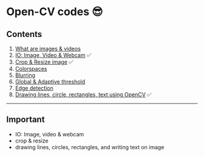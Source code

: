 # Open-CV codes 😎

## Contents

1. [What are images & videos](./01-what-are-images-and-videos/)
2. [IO: Image, Video & Webcam](./02-io-image-video-webcam/) ✅
3. [Crop & Resize image](./03-resize-and-crop/) ✅
4. [Colorspaces](./04-colorspace/)
5. [Blurring](./05-blurring/)
6. [Global & Adaptive threshold](./06-global-and-adaptive-threshold/)
7. [Edge detection](./07-edge-detection/)
8. [Drawing lines, circle, rectangles, text using OpenCV](./08-drawing-using-opencv/) ✅

---

## Important

- IO: Image, video & webcam
- crop & resize
- drawing lines, circles, rectangles, and writing text on image
